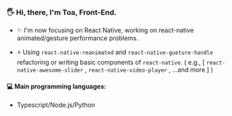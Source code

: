 ### 🖐️ Hi, there, I'm Toa, Front-End.

- ✨ I'm now focusing on React Native, working on react-native animated/gesture performance problems. 

- ⚡️ Using `react-native-reanimated` and `react-native-gueture-handle` refactoring or writing basic components of `react-native`.  ( e.g., [ `react-native-awesome-slider` , `react-native-video-player` , ...and more ] )

#### 💻 Main programming languages: 

- Typescript/Node.js/Python
